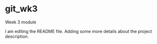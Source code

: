 # git_wk3
Week 3 module

I am editing the README file. Adding some more details about the project description.
